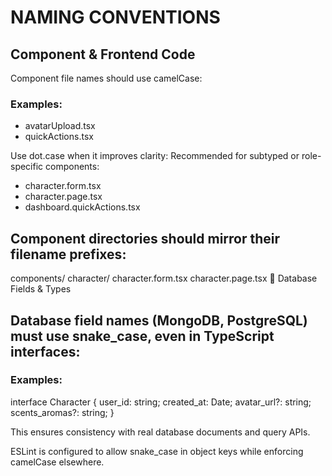 # NAMING CONVENTIONS

## Component & Frontend Code
Component file names should use camelCase:

### Examples:
- avatarUpload.tsx
- quickActions.tsx

Use dot.case when it improves clarity:
Recommended for subtyped or role-specific components:
- character.form.tsx
- character.page.tsx
- dashboard.quickActions.tsx

## Component directories should mirror their filename prefixes:

components/
  character/
    character.form.tsx
    character.page.tsx
🧬 Database Fields & Types

## Database field names (MongoDB, PostgreSQL) must use snake_case, even in TypeScript interfaces:

### Examples:

interface Character {
  user_id: string;
  created_at: Date;
  avatar_url?: string;
  scents_aromas?: string;
}

This ensures consistency with real database documents and query APIs.

ESLint is configured to allow snake_case in object keys while enforcing camelCase elsewhere.